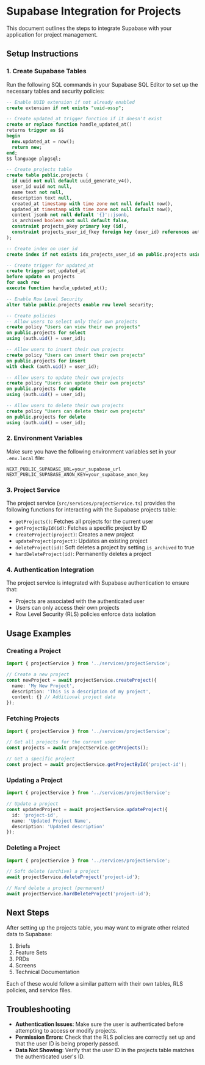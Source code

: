 # Supabase Integration for Projects

This document outlines the steps to integrate Supabase with your application for project management.

## Setup Instructions

### 1. Create Supabase Tables

Run the following SQL commands in your Supabase SQL Editor to set up the necessary tables and security policies:

```sql
-- Enable UUID extension if not already enabled
create extension if not exists "uuid-ossp";

-- Create updated_at trigger function if it doesn't exist
create or replace function handle_updated_at()
returns trigger as $$
begin
  new.updated_at = now();
  return new;
end;
$$ language plpgsql;

-- Create projects table
create table public.projects (
  id uuid not null default uuid_generate_v4(),
  user_id uuid not null,
  name text not null,
  description text null,
  created_at timestamp with time zone not null default now(),
  updated_at timestamp with time zone not null default now(),
  content jsonb not null default '{}'::jsonb,
  is_archived boolean not null default false,
  constraint projects_pkey primary key (id),
  constraint projects_user_id_fkey foreign key (user_id) references auth.users (id) on delete cascade
);

-- Create index on user_id
create index if not exists idx_projects_user_id on public.projects using btree (user_id);

-- Create trigger for updated_at
create trigger set_updated_at
before update on projects
for each row
execute function handle_updated_at();

-- Enable Row Level Security
alter table public.projects enable row level security;

-- Create policies
-- Allow users to select only their own projects
create policy "Users can view their own projects"
on public.projects for select
using (auth.uid() = user_id);

-- Allow users to insert their own projects
create policy "Users can insert their own projects"
on public.projects for insert
with check (auth.uid() = user_id);

-- Allow users to update their own projects
create policy "Users can update their own projects"
on public.projects for update
using (auth.uid() = user_id);

-- Allow users to delete their own projects
create policy "Users can delete their own projects"
on public.projects for delete
using (auth.uid() = user_id);
```

### 2. Environment Variables

Make sure you have the following environment variables set in your `.env.local` file:

```
NEXT_PUBLIC_SUPABASE_URL=your_supabase_url
NEXT_PUBLIC_SUPABASE_ANON_KEY=your_supabase_anon_key
```

### 3. Project Service

The project service (`src/services/projectService.ts`) provides the following functions for interacting with the Supabase projects table:

- `getProjects()`: Fetches all projects for the current user
- `getProjectById(id)`: Fetches a specific project by ID
- `createProject(project)`: Creates a new project
- `updateProject(project)`: Updates an existing project
- `deleteProject(id)`: Soft deletes a project by setting `is_archived` to true
- `hardDeleteProject(id)`: Permanently deletes a project

### 4. Authentication Integration

The project service is integrated with Supabase authentication to ensure that:

- Projects are associated with the authenticated user
- Users can only access their own projects
- Row Level Security (RLS) policies enforce data isolation

## Usage Examples

### Creating a Project

```typescript
import { projectService } from '../services/projectService';

// Create a new project
const newProject = await projectService.createProject({
  name: 'My New Project',
  description: 'This is a description of my project',
  content: {} // Additional project data
});
```

### Fetching Projects

```typescript
import { projectService } from '../services/projectService';

// Get all projects for the current user
const projects = await projectService.getProjects();

// Get a specific project
const project = await projectService.getProjectById('project-id');
```

### Updating a Project

```typescript
import { projectService } from '../services/projectService';

// Update a project
const updatedProject = await projectService.updateProject({
  id: 'project-id',
  name: 'Updated Project Name',
  description: 'Updated description'
});
```

### Deleting a Project

```typescript
import { projectService } from '../services/projectService';

// Soft delete (archive) a project
await projectService.deleteProject('project-id');

// Hard delete a project (permanent)
await projectService.hardDeleteProject('project-id');
```

## Next Steps

After setting up the projects table, you may want to migrate other related data to Supabase:

1. Briefs
2. Feature Sets
3. PRDs
4. Screens
5. Technical Documentation

Each of these would follow a similar pattern with their own tables, RLS policies, and service files.

## Troubleshooting

- **Authentication Issues**: Make sure the user is authenticated before attempting to access or modify projects.
- **Permission Errors**: Check that the RLS policies are correctly set up and that the user ID is being properly passed.
- **Data Not Showing**: Verify that the user ID in the projects table matches the authenticated user's ID. 